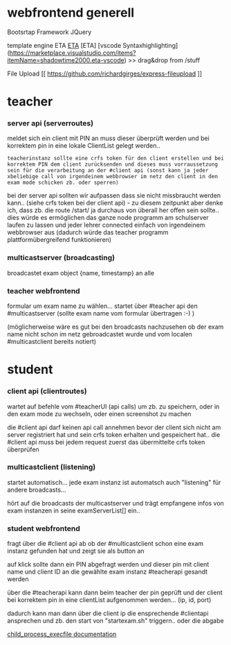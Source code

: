 # webfrontend generell
Bootsrtap Framework
JQuery

template engine ETA
[ETA](https://github.com/eta-dev/eta) 
[ETA] [vscode Syntaxhighlighting] (https://marketplace.visualstudio.com/items?itemName=shadowtime2000.eta-vscode) >> drag&drop from /stuff


File Upload
[[ https://github.com/richardgirges/express-fileupload ]]

# teacher
### server api (serverroutes)
meldet sich ein client mit PIN an muss dieser überprüft werden und bei korrektem pin in eine lokale ClientList gelegt werden..

    teacherinstanz sollte eine crfs token für den client erstellen und bei korrektem PIN dem client zurücksenden und dieses muss vorraussetzung sein für die verarbeitung an der #client api (sonst kann ja jeder xbeliebige call von irgendeinem webbrowser im netz den client in den exam mode schicken zb. oder sperren)

bei der server api sollten wir aufpassen dass sie nicht missbraucht werden kann.. (siehe crfs token bei der client api)  - zu diesem zeitpunkt aber denke ich, dass zb. die route /start/  ja durchaus von überall her offen sein sollte.. dies würde es ermöglichen das ganze node programm am schulserver laufen zu lassen und jeder lehrer connected einfach von irgendeinem webbrowser aus (dadurch würde das teacher programm plattformübergreifend funktionieren)

### multicastserver (broadcasting)

broadcastet exam object {name, timestamp} an alle


### teacher webfrontend

formular um exam name zu wählen... startet über #teacher api den #multicastserver  (sollte exam name vom formular übertragen :-) )

(möglicherweise wäre es gut bei den broadcasts nachzusehen ob der exam name nicht schon im netz gebroadcastet wurde und vom localen #multicastclient bereits notiert)





# student
### client api (clientroutes)
wartet auf befehle vom #teacherUI (api calls) um zb. zu speichern, oder in den exam mode zu wechseln, oder einen screenshot zu machen

die #client api darf keinen api call annehmen bevor der client sich nicht am server registriert hat und sein crfs token erhalten und gespeichert hat.. die #client api muss bei jedem request zuerst das übermittelte crfs token überprüfen 

### multicastclient (listening)
startet automatisch... jede exam instanz ist automatsch auch "listening" für andere broadcasts...

hört auf die broadcasts der multicastserver und trägt empfangene infos von exam instanzen in seine    examServerList[]   ein..

### student webfrontend
fragt über die #client api ab ob der #multicastclient schon eine exam instanz gefunden hat und zeigt sie als button an

auf klick sollte dann ein PIN abgefragt werden und dieser pin mit client name und client ID an die gewählte exam instanz #teacherapi gesandt werden


über die #teacherapi kann dann beim teacher der pin geprüft und der client bei korrektem pin in eine clientList aufgenommen werden... (ip, id, port)

dadurch kann man dann über die client ip die ensprechende #clientapi ansprechen und zb. den start von "startexam.sh"  triggern.. oder die abgabe

[child_process_execfile documentation](https://nodejs.org/api/child_process.html#child_process_child_process_execfile_file_args_options_callback)

